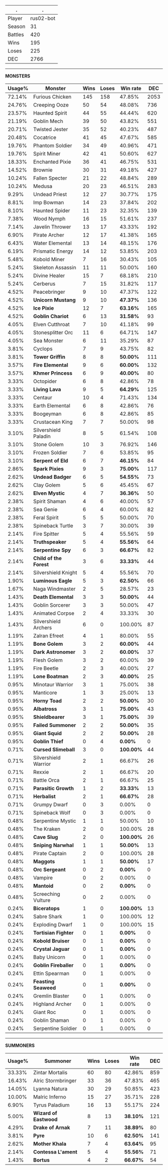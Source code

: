 .|.
|-|-
Player|rus02-bot
Season|31
Battles|420
Wins|195
Loses|225
DEC|2766

---
**MONSTERS**

Usage%|Monster|Wins|Loses|Win rate|DEC|
-|-|-|-|-|-|
72.14%|Furious Chicken|145|158|47.85%|2053|
24.76%|Creeping Ooze|50|54|48.08%|736|
23.57%|Haunted Spirit|44|55|44.44%|620|
21.19%|Goblin Mech|39|50|43.82%|551|
20.71%|Twisted Jester|35|52|40.23%|487|
20.48%|Cocatrice|41|45|47.67%|585|
19.76%|Phantom Soldier|34|49|40.96%|471|
19.76%|Spirit Miner|42|41|50.60%|627|
18.33%|Enchanted Pixie|36|41|46.75%|531|
14.52%|Brownie|30|31|49.18%|427|
10.24%|Fallen Specter|21|22|48.84%|289|
10.24%|Medusa|20|23|46.51%|283|
9.29%|Undead Priest|12|27|30.77%|175|
8.81%|Imp Bowman|14|23|37.84%|202|
8.10%|Haunted Spider|11|23|32.35%|139|
7.38%|Wood Nymph|16|15|51.61%|237|
7.14%|Javelin Thrower|13|17|43.33%|192|
6.90%|Pirate Archer|12|17|41.38%|165|
6.43%|Water Elemental|13|14|48.15%|176|
6.19%|Prismatic Energy|14|12|53.85%|203|
5.48%|Kobold Miner|7|16|30.43%|105|
5.24%|Skeleton Assassin|11|11|50.00%|160|
5.24%|Divine Healer|15|7|68.18%|210|
5.24%|Cerberus|7|15|31.82%|117|
4.52%|Peacebringer|9|10|47.37%|122|
4.52%|**Unicorn Mustang**|9|10|**47.37%**|136|
4.52%|**Ice Pixie**|12|7|**63.16%**|165|
4.52%|**Goblin Chariot**|6|13|**31.58%**|93|
4.05%|Elven Cutthroat|7|10|41.18%|99|
4.05%|Stonesplitter Orc|11|6|64.71%|147|
4.05%|Sea Monster|6|11|35.29%|87|
3.81%|Cyclops|7|9|43.75%|82|
3.81%|**Tower Griffin**|8|8|**50.00%**|111|
3.57%|**Fire Elemental**|9|6|**60.00%**|132|
3.57%|**Khmer Princess**|6|9|**40.00%**|80|
3.33%|Octopider|6|8|42.86%|78|
3.33%|**Living Lava**|9|5|**64.29%**|125|
3.33%|Centaur|10|4|71.43%|134|
3.33%|Earth Elemental|6|8|42.86%|76|
3.33%|Boogeyman|6|8|42.86%|85|
3.33%|Crustacean King|7|7|50.00%|98|
3.10%|Silvershield Paladin|8|5|61.54%|108|
3.10%|Stone Golem|10|3|76.92%|146|
3.10%|Frozen Soldier|7|6|53.85%|95|
3.10%|**Serpent of Eld**|6|7|**46.15%**|84|
2.86%|**Spark Pixies**|9|3|**75.00%**|117|
2.62%|**Undead Badger**|6|5|**54.55%**|73|
2.62%|Clay Golem|5|6|45.45%|67|
2.62%|**Elven Mystic**|4|7|**36.36%**|50|
2.38%|Spirit Shaman|4|6|40.00%|57|
2.38%|Sea Genie|6|4|60.00%|82|
2.38%|Feral Spirit|5|5|50.00%|70|
2.38%|Spineback Turtle|3|7|30.00%|39|
2.14%|Fire Spitter|5|4|55.56%|59|
2.14%|**Truthspeaker**|5|4|**55.56%**|64|
2.14%|**Serpentine Spy**|6|3|**66.67%**|82|
2.14%|**Child of the Forest**|3|6|**33.33%**|44|
2.14%|Silvershield Knight|5|4|55.56%|70|
1.90%|**Luminous Eagle**|5|3|**62.50%**|66|
1.67%|Naga Windmaster|2|5|28.57%|23|
1.43%|**Death Elemental**|3|3|**50.00%**|44|
1.43%|Goblin Sorcerer|3|3|50.00%|47|
1.43%|Animated Corpse|2|4|33.33%|30|
1.43%|Silvershield Archers|6|0|100.00%|87|
1.19%|Zalran Efreet|4|1|80.00%|55|
1.19%|**Bone Golem**|3|2|**60.00%**|44|
1.19%|**Dark Astronomer**|3|2|**60.00%**|37|
1.19%|Flesh Golem|3|2|60.00%|39|
1.19%|Fire Beetle|2|3|40.00%|27|
1.19%|**Lone Boatman**|2|3|**40.00%**|25|
0.95%|Minotaur Warrior|3|1|75.00%|38|
0.95%|Manticore|1|3|25.00%|13|
0.95%|**Horny Toad**|2|2|**50.00%**|30|
0.95%|**Albatross**|3|1|**75.00%**|43|
0.95%|**Shieldbearer**|3|1|**75.00%**|39|
0.95%|**Failed Summoner**|2|2|**50.00%**|35|
0.95%|**Giant Squid**|2|2|**50.00%**|28|
0.95%|**Goblin Thief**|0|4|**0.00%**|0|
0.71%|**Cursed Slimeball**|3|0|**100.00%**|44|
0.71%|Silvershield Warrior|2|1|66.67%|26|
0.71%|Rexxie|2|1|66.67%|20|
0.71%|Battle Orca|2|1|66.67%|25|
0.71%|**Parasitic Growth**|1|2|**33.33%**|13|
0.71%|**Herbalist**|2|1|**66.67%**|28|
0.71%|Grumpy Dwarf|0|3|0.00%|0|
0.71%|Spineback Wolf|0|3|0.00%|0|
0.48%|Serpentine Mystic|1|1|50.00%|10|
0.48%|The Kraken|2|0|100.00%|28|
0.48%|**Cave Slug**|2|0|**100.00%**|26|
0.48%|**Sniping Narwhal**|1|1|**50.00%**|13|
0.48%|Pirate Captain|2|0|100.00%|28|
0.48%|**Maggots**|1|1|**50.00%**|17|
0.48%|**Orc Sergeant**|0|2|**0.00%**|0|
0.48%|Vampire|0|2|0.00%|0|
0.48%|**Mantoid**|0|2|**0.00%**|0|
0.48%|Screeching Vulture|0|2|0.00%|0|
0.24%|**Biceratops**|1|0|**100.00%**|13|
0.24%|Sabre Shark|1|0|100.00%|12|
0.24%|Exploding Dwarf|1|0|100.00%|15|
0.24%|**Tortisian Fighter**|0|1|**0.00%**|0|
0.24%|**Kobold Bruiser**|0|1|**0.00%**|0|
0.24%|**Crystal Jaguar**|0|1|**0.00%**|0|
0.24%|Baby Unicorn|0|1|0.00%|0|
0.24%|**Goblin Fireballer**|0|1|**0.00%**|0|
0.24%|Ettin Spearman|0|1|0.00%|0|
0.24%|**Feasting Seaweed**|0|1|**0.00%**|0|
0.24%|Gremlin Blaster|0|1|0.00%|0|
0.24%|Highland Archer|0|1|0.00%|0|
0.24%|Giant Roc|0|1|0.00%|0|
0.24%|Goblin Shaman|0|1|0.00%|0|
0.24%|Serpentine Soldier|0|1|0.00%|0|

---
**SUMMONERS**

Usage%|Summoner|Wins|Loses|Win rate|DEC|
-|-|-|-|-|-|
33.33%|Zintar Mortalis|60|80|42.86%|859|
16.43%|Alric Stormbringer|33|36|47.83%|465|
14.05%|Lyanna Natura|30|29|50.85%|423|
10.00%|Malric Inferno|15|27|35.71%|228|
6.90%|Tyrus Paladium|16|13|55.17%|224|
5.00%|**Wizard of Eastwood**|8|13|**38.10%**|121|
4.29%|**Drake of Arnak**|7|11|**38.89%**|80|
3.81%|**Pyre**|10|6|**62.50%**|141|
2.62%|**Mother Khala**|7|4|**63.64%**|95|
2.14%|**Contessa L'ament**|5|4|**55.56%**|71|
1.43%|**Bortus**|4|2|**66.67%**|54|
